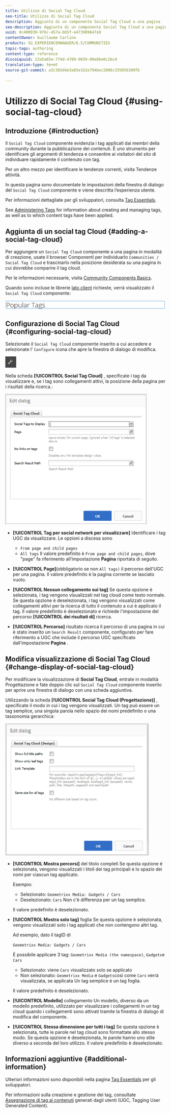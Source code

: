 ```yaml
---
title: Utilizzo di Social Tag Cloud
seo-title: Utilizzo di Social Tag Cloud
description: Aggiunta di un componente Social Tag Cloud a una pagina
seo-description: Aggiunta di un componente Social Tag Cloud a una pagina
uuid: 8c400030-976c-457a-bb5f-e473909647a9
contentOwner: Guillaume Carlino
products: SG_EXPERIENCEMANAGER/6.5/COMMUNITIES
topic-tags: authoring
content-type: reference
discoiquuid: 23a5a65e-774d-4789-9659-09e8be0c2bcd
translation-type: tm+mt
source-git-commit: a3c303d4e3a85e1b2e794bec2006c335056309fb

---
```



# Utilizzo di Social Tag Cloud {#using-social-tag-cloud}

## Introduzione {#introduction}

Il `Social Tag Cloud` componente evidenzia i tag applicati dai membri della community durante la pubblicazione dei contenuti. È uno strumento per identificare gli argomenti di tendenza e consentire ai visitatori del sito di individuare rapidamente il contenuto con tag.

Per un altro mezzo per identificare le tendenze correnti, visita Tendenze [](trends.md)attività.

In questa pagina sono documentate le impostazioni della finestra di dialogo del `Social Tag Cloud` componente e viene descritta l’esperienza utente.

Per informazioni dettagliate per gli sviluppatori, consulta [Tag Essentials](tag.md).

See [Administering Tags](../../help/sites-administering/tags.md) for information about creating and managing tags, as well as to which content tags have been applied.

## Aggiunta di un social tag Cloud {#adding-a-social-tag-cloud}

Per aggiungere un `Social Tag Cloud` componente a una pagina in modalità di creazione, usate il browser Componenti per individuarlo `Communities / Social Tag Cloud` e trascinarlo nella posizione desiderata su una pagina in cui dovrebbe comparire il tag cloud.

Per le informazioni necessarie, visita [Community Components Basics](basics.md).

Quando sono incluse le librerie [lato client](tag.md#essentials-for-client-side) richieste, verrà visualizzato il `Social Tag Cloud` componente:

![chlimage_1-303](assets/chlimage_1-303.png)

## Configurazione di Social Tag Cloud {#configuring-social-tag-cloud}

Selezionate il `Social Tag Cloud` componente inserito a cui accedere e selezionate l’ `Configure` icona che apre la finestra di dialogo di modifica.

![chlimage_1-304](assets/chlimage_1-304.png)

Nella scheda **[!UICONTROL Social Tag Cloud]** , specificate i tag da visualizzare e, se i tag sono collegamenti attivi, la posizione della pagina per i risultati della ricerca.:

![chlimage_1-305](assets/chlimage_1-305.png)

* **[!UICONTROL Tag per social network per visualizzare]** Identificare i tag UGC da visualizzare. Le opzioni a discesa sono

   * `From page and child pages`
   * `All tags`
   Il valore predefinito è `From page and child pages`, dove &quot;page&quot; fa riferimento all’impostazione **Pagina** riportata di seguito.

* **[!UICONTROL Page]**(obbligatorio se non `All tags)` il percorso dell&#39;UGC per una pagina. Il valore predefinito è la pagina corrente se lasciato vuoto.

* **[!UICONTROL Nessun collegamento sui tag]** Se questa opzione è selezionata, i tag vengono visualizzati nel tag cloud come testo normale. Se questa opzione è deselezionata, i tag vengono visualizzati come collegamenti attivi per la ricerca di tutto il contenuto a cui è applicato il tag. Il valore predefinito è deselezionato e richiede l&#39;impostazione del percorso **[!UICONTROL dei risultati di]** ricerca.

* **[!UICONTROL Percorso]** risultato ricerca Il percorso di una pagina in cui è stato inserito un `Search Result` componente, configurato per fare riferimento a UGC che include il percorso UGC specificato dall’impostazione **Pagina** .

## Modifica visualizzazione di Social Tag Cloud {#change-display-of-social-tag-cloud}

Per modificare la visualizzazione di **Social Tag Cloud**, entrate in modalità [](../../help/sites-authoring/default-components-designmode.md) Progettazione e fate doppio clic sul `Social Tag Cloud` componente inserito per aprire una finestra di dialogo con una scheda aggiuntiva.

Utilizzando la scheda **[!UICONTROL Social Tag Cloud (Progettazione)]** , specificate il modo in cui i tag vengono visualizzati. Un tag può essere un tag semplice, una singola parola nello spazio dei nomi predefinito o una tassonomia gerarchica:

![chlimage_1-306](assets/chlimage_1-306.png)

* **[!UICONTROL Mostra percorsi]** del titolo completi Se questa opzione è selezionata, vengono visualizzati i titoli dei tag principali e lo spazio dei nomi per ciascun tag applicato.

   Esempio:

   * Selezionato: `Geometrixx Media: Gadgets / Cars`
   * Deselezionato: `Cars`
   Non c&#39;è differenza per un tag semplice.

   Il valore predefinito è deselezionato.

* **[!UICONTROL Mostra solo tag]** foglia Se questa opzione è selezionata, vengono visualizzati solo i tag applicati che non contengono altri tag.

   Ad esempio, dato il tagID di

   `Geometrixx Media: Gadgets / Cars`

   È possibile applicare 3 tag: `Geometrixx Media (the namespace)`, `Gadgets`e `Cars`

   * Selezionato: viene `Cars` visualizzato solo se applicato
   * Non selezionato: `Geometrixx Media` e `Gadgets`così come `Cars` verrà visualizzata, se applicata
   Un tag semplice è un tag foglia.

   Il valore predefinito è deselezionato.

* **[!UICONTROL Modello]** collegamento Un modello, diverso da un modello predefinito, utilizzato per visualizzare i collegamenti in un tag cloud quando i collegamenti sono attivati tramite la finestra di dialogo di modifica del componente.

* **[!UICONTROL Stessa dimensione per tutti i tag]** Se questa opzione è selezionata, tutte le parole nel tag cloud sono formattate allo stesso modo. Se questa opzione è deselezionata, le parole hanno uno stile diverso a seconda del loro utilizzo. Il valore predefinito è deselezionato.

## Informazioni aggiuntive {#additional-information}

Ulteriori informazioni sono disponibili nella pagina [Tag Essentials](tag.md) per gli sviluppatori.

Per informazioni sulla creazione e gestione dei tag, consultate [Assegnazione di tag ai contenuti](tag-ugc.md) generati dagli utenti (UGC, Tagging User Generated Content).
